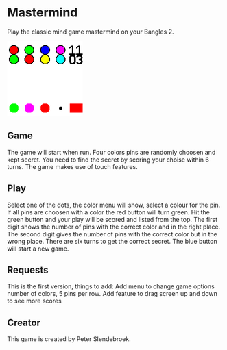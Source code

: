 # Mastermind

Play the classic mind game mastermind on your Bangles 2.

![](screenshot_mmind.png)


## Game
The game will start when run.
Four colors pins are randomly choosen and kept secret.
You need to find the secret by scoring your choise within 6 turns.
The game makes use of touch features.


## Play
Select one of the dots, the color menu will show, select a colour for the pin.
If all pins are choosen with a color the red button will turn green.
Hit the green button and your play will be scored and listed from the top.
The first digit shows the number of pins with the correct color and in the right place.
The second digit gives the number of pins with the correct color but in the wrong place.
There are six turns to get the correct secret.
The blue button will start a new game.


## Requests

This is the first version, things to add:
Add menu to change game options number of colors, 5 pins per row.
Add feature to drag screen up and down to see more scores


## Creator

This game is created by Peter Slendebroek.